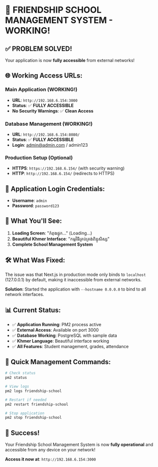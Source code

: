 # 🎉 **FRIENDSHIP SCHOOL MANAGEMENT SYSTEM - WORKING!**

## ✅ **PROBLEM SOLVED!**

Your application is now **fully accessible** from external networks!

## 🌐 **Working Access URLs:**

### **Main Application (WORKING!)**
- **URL**: `http://192.168.6.154:3000`
- **Status**: ✅ **FULLY ACCESSIBLE**
- **No Security Warnings**: ✅ **Clean Access**

### **Database Management (WORKING!)**
- **URL**: `http://192.168.6.154:8080/`
- **Status**: ✅ **FULLY ACCESSIBLE**
- **Login**: admin@admin.com / admin123

### **Production Setup (Optional)**
- **HTTPS**: `https://192.168.6.154/` (with security warning)
- **HTTP**: `http://192.168.6.154/` (redirects to HTTPS)

## 🔑 **Application Login Credentials:**

- **Username**: `admin`
- **Password**: `password123`

## 🎯 **What You'll See:**

1. **Loading Screen**: "កំពុងផ្ទុក..." (Loading...)
2. **Beautiful Khmer Interface**: "កម្មវិធីគ្រប់គ្រង់ពិន្ទុសិស្ស"
3. **Complete School Management System**

## 🛠️ **What Was Fixed:**

The issue was that Next.js in production mode only binds to `localhost` (127.0.0.1) by default, making it inaccessible from external networks. 

**Solution**: Started the application with `--hostname 0.0.0.0` to bind to all network interfaces.

## 📊 **Current Status:**

- ✅ **Application Running**: PM2 process active
- ✅ **External Access**: Available on port 3000
- ✅ **Database Working**: PostgreSQL with sample data
- ✅ **Khmer Language**: Beautiful interface working
- ✅ **All Features**: Student management, grades, attendance

## 🚀 **Quick Management Commands:**

```bash
# Check status
pm2 status

# View logs
pm2 logs friendship-school

# Restart if needed
pm2 restart friendship-school

# Stop application
pm2 stop friendship-school
```

## 🎉 **Success!**

Your Friendship School Management System is now **fully operational** and accessible from any device on your network!

**Access it now at**: `http://192.168.6.154:3000`
